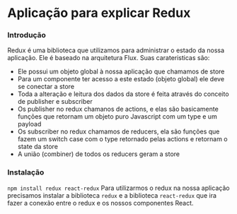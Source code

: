 # Aplicação para explicar Redux

### Introdução

Redux é uma biblioteca que utilizamos para administrar o estado da nossa aplicação. Ele é baseado na arquitetura Flux. Suas carateristicas são:

- Ele possui um objeto global à nossa aplicação que chamamos de store
- Para um componente ter acesso a este estado (objeto global) ele deve se conectar a store
- Toda a alteração e leitura dos dados da store é feita através do conceito de publisher e subscriber
- Os publisher no redux chamanos de actions, e elas são basicamente funções que retornam um objeto puro Javascript com um type e um payload
- Os subscriber no redux chamamos de reducers, ela são funções que fazem um switch case com o type retornado pelas actions e retornam o state da store
- A união (combiner) de todos os reducers geram a store

### Instalação

`npm install redux react-redux`
Para utilizarmos o redux na nossa aplicação precisamos instalar a biblioteca `redux` e a biblioteca `react-redux` que ira fazer a conexão entre o redux e os nossos componentes React.
